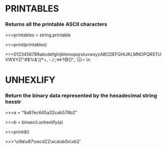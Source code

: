 # PRINTABLES
### Returns all the printable ASCII characters

\>\>\>printables = string.printable

\>\>\>print(printables)

\>\>\>0123456789abcdefghijklmnopqrstuvwxyzABCDEFGHIJKLMNOPQRSTUVWXYZ!"#$%&'()*+, -./:;<=>?@[\]^_`{|}~ \n


# UNHEXLIFY
### Return the binary data represented by the hexadecimal string hexstr

\>\>\>a = "9a87ec645a32cab578b2"

\>\>\>b = binascii.unhexlify(a)

\>\>\>print(b)

\>\>\>'\x9a\x87\xecdZ2\xca\xb5x\xb2'

